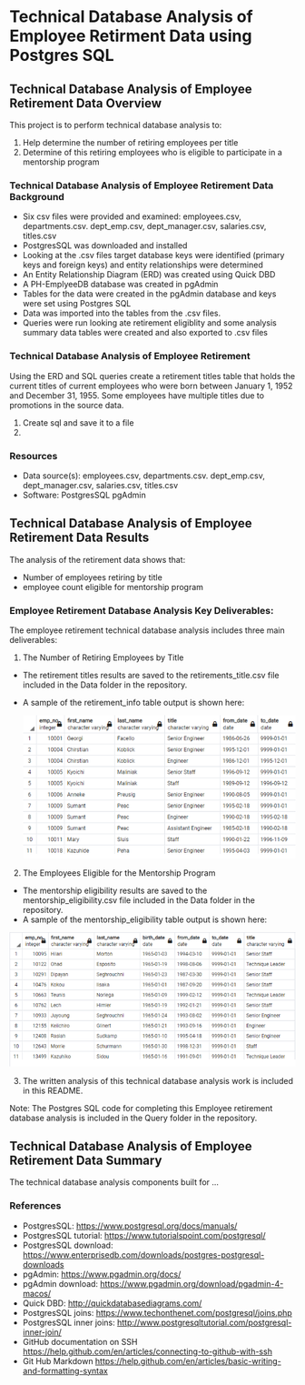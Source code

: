 # Technical Database Analysis of Employee Retirment Data using Postgres SQL

## Technical Database Analysis of Employee Retirement Data Overview
This project is to perform technical database analysis to:
1. Help determine the number of retiring employees per title
2. Determine of this retiring employees who is eligible to participate in a mentorship program

### Technical Database Analysis of Employee Retirement Data Background
* Six csv files were provided and examined: employees.csv, departments.csv. dept_emp.csv, dept_manager.csv, salaries.csv, titles.csv
* PostgresSQL was downloaded and installed
* Looking at the .csv files target database keys were identified (primary keys and foreign keys) and entity relationships were determined
* An Entity Relationship Diagram (ERD) was created using Quick DBD
* A PH-EmplyeeDB database was created in pgAdmin
* Tables for the data were created in the pgAdmin database and keys were set using Postgres SQL
* Data was imported into the tables from the .csv files.
* Queries were run looking ate retirement eligiblity and some analysis summary data tables were created and also exported to .csv files

### Technical Database Analysis of Employee Retirement
Using the ERD and SQL queries create a retirement titles table that holds the current titles of current employees who were born between January 1, 1952 and December 31, 1955. Some employees have multiple titles due to promotions in the source data.
1. Create sql and save it to a file
2. 

### Resources
- Data source(s): employees.csv, departments.csv. dept_emp.csv, dept_manager.csv, salaries.csv, titles.csv
- Software: PostgresSQL pgAdmin

## Technical Database Analysis of Employee Retirement Data Results

The analysis of the retirement data shows that:
* Number of employees retiring by title
* employee count eligible for mentorship program



### Employee Retirement Database Analysis Key Deliverables:


The employee retirement technical database analysis  includes three main deliverables:

1. The Number of Retiring Employees by Title
* The retirement titles results are saved to the retirements_title.csv file included in the Data folder in the repository. 
* A sample of the retirement_info table output is shown here:

  ![retirement_titles table data image](/Data/retirement_titles.png)
  
2. The Employees Eligible for the Mentorship Program
* The mentorship eligibility results are saved to the mentorship_eligibility.csv file included in the Data folder in the repository. 
* A sample of the mentorship_eligibility table output is shown here:

![mentorship_eligibility table data image](/Data/mentorship_eligibility.png)

3. The written analysis of this technical database analysis work is included in this README.

Note: The Postgres SQL code for completing this Employee retirement database analysis is included in the Query folder in the repository.

## Technical Database Analysis of Employee Retirement Data Summary
The technical database analysis components built for ...

### References
* PostgresSQL: https://www.postgresql.org/docs/manuals/
* PostgresSQL tutorial: https://www.tutorialspoint.com/postgresql/
* PostgresSQL download: https://www.enterprisedb.com/downloads/postgres-postgresql-downloads
* pgAdmin: https://www.pgadmin.org/docs/
* pgAdmin download: https://www.pgadmin.org/download/pgadmin-4-macos/
* Quick DBD: http://quickdatabasediagrams.com/
* PostgresSQL joins: https://www.techonthenet.com/postgresql/joins.php
* PostgresSQL inner joins: http://www.postgresqltutorial.com/postgresql-inner-join/
* GitHub documentation on SSH https://help.github.com/en/articles/connecting-to-github-with-ssh
* Git Hub Markdown https://help.github.com/en/articles/basic-writing-and-formatting-syntax

